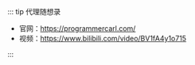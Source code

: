 
::: tip 代理随想录

* 官网：https://programmercarl.com/
* 视频：https://www.bilibili.com/video/BV1fA4y1o715

:::